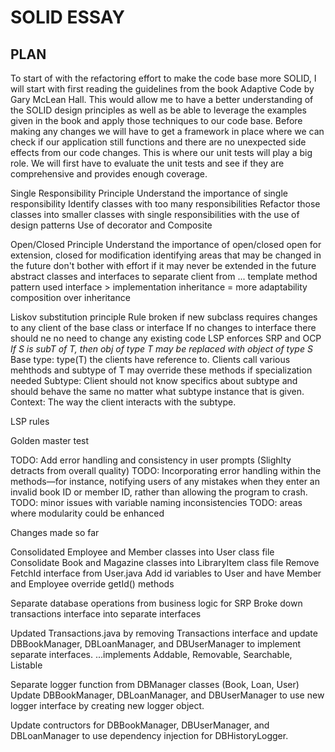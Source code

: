 # SOLID ESSAY


## PLAN

To start of with the refactoring effort to make the code base more SOLID, I will start with first reading
the guidelines from the book Adaptive Code by Gary McLean Hall. This would allow me to have a better
understanding of the SOLID design principles as well as be able to leverage the examples given in the
book and apply those techniques to our code base. Before making any changes we will have to get a framework
in place where we can check if our application still functions and there are no unexpected side effects
from our code changes. This is where our unit tests will play a big role. We will first have to evaluate
the unit tests and see if they are comprehensive and provides enough coverage.

Single Responsibility Principle
Understand the importance of single responsibility
Identify classes with too many responsibilities
Refactor those classes into smaller classes with single responsibilities with the use of design patterns
Use of decorator and Composite

Open/Closed Principle
Understand the importance of open/closed
open for extension, closed for modification
identifying areas that may be changed in the future
don't bother with effort if it may never be extended in the future
abstract classes and interfaces to separate client from ...
template method pattern used
interface > implementation inheritance = more adaptability
composition over inheritance

Liskov substitution principle
Rule broken if new subclass requires changes to any client of the base class or interface
If no changes to interface there should ne no need to change any existing code
LSP enforces SRP and OCP
*If S is subT of T, then obj of type T may be replaced with object of type S*
Base type: type(T) the clients have reference to. Clients call various mehthods and subtype of T
may override these methods if specialization needed
Subtype: Client should not know specifics about subtype and should behave the same no matter what
subtype instance that is given.
Context: The way the client interacts with the subtype.

LSP rules
 




Golden master test

TODO: Add error handling and consistency in user prompts (Slighlty detracts from overall quality)
TODO: Incorporating error handling within the methods—for instance, notifying users of any mistakes when they enter an invalid book ID or member ID, rather than allowing the program to crash.
TODO: minor issues with variable naming inconsistencies
TODO: areas where modularity could be enhanced

Changes made so far

Consolidated Employee and Member classes into User class file
Consolidate Book and Magazine classes into LibraryItem class file
Remove FetchId interface from User.java
Add id variables to User and have Member and Employee override getId() methods

Separate database operations from business logic for SRP
Broke down transactions interface into separate interfaces

Updated Transactions.java by removing Transactions interface and update DBBookManager, DBLoanManager, and DBUserManager to implement separate interfaces.
...implements Addable<T Obj>, Removable, Searchable, Listable

Separate logger function from DBManager classes (Book, Loan, User)
Update DBBookManager, DBLoanManager, and DBUserManager to use new logger interface by
creating new logger object.

Update contructors for DBBookManager, DBUserManager, and DBLoanManager to use dependency injection for DBHistoryLogger.